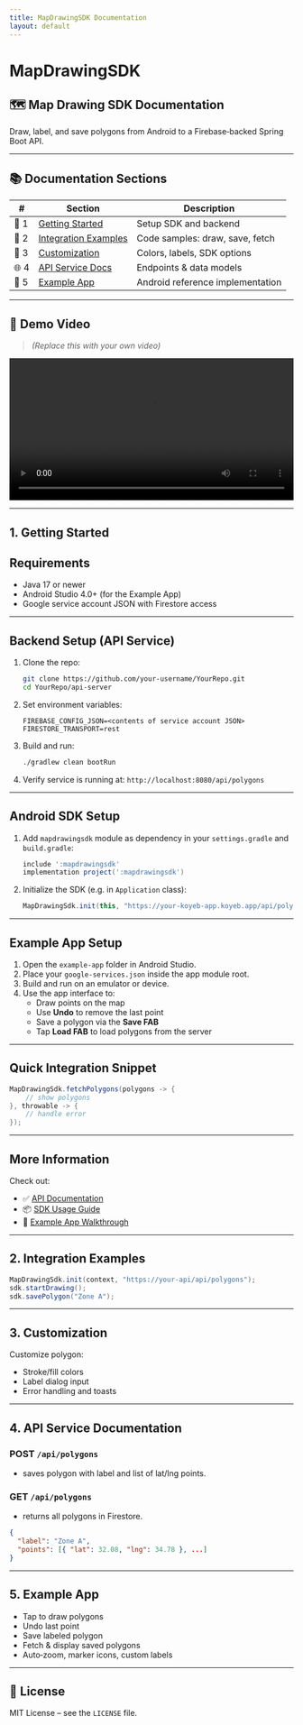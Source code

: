```yaml
---
title: MapDrawingSDK Documentation
layout: default
---
```


# MapDrawingSDK

## 🗺️ Map Drawing SDK Documentation

Draw, label, and save polygons from Android to a Firebase‑backed Spring Boot API.

---

## 📚 Documentation Sections

| # | Section | Description |
|---|---------|-------------|
| 🚀 1 | [Getting Started](#1-getting-started) | Setup SDK and backend |
| 🧩 2 | [Integration Examples](#2-integration-examples) | Code samples: draw, save, fetch |
| 🎨 3 | [Customization](#3-customization) | Colors, labels, SDK options |
| 🌐 4 | [API Service Docs](#4-api-service-documentation) | Endpoints & data models |
| 📱 5 | [Example App](#5-example-app) | Android reference implementation |

---

## 🎥 Demo Video

> *(Replace this with your own video)*

<video controls width="100%">
  <source src="assets/demo.mp4" type="video/mp4">
  Your browser does not support the video tag.
</video>

---

## 1. Getting Started

## Requirements

- Java 17 or newer  
- Android Studio 4.0+ (for the Example App)  
- Google service account JSON with Firestore access  

---

## Backend Setup (API Service)

1. Clone the repo:

    ```bash
    git clone https://github.com/your-username/YourRepo.git
    cd YourRepo/api-server
    ```

2. Set environment variables:

    ```env
    FIREBASE_CONFIG_JSON=<contents of service account JSON>
    FIRESTORE_TRANSPORT=rest
    ```

3. Build and run:

    ```bash
    ./gradlew clean bootRun
    ```

4. Verify service is running at:
    `http://localhost:8080/api/polygons`

---

## Android SDK Setup

1. Add `mapdrawingsdk` module as dependency in your `settings.gradle` and `build.gradle`:

    ```groovy
    include ':mapdrawingsdk'
    implementation project(':mapdrawingsdk')
    ```

2. Initialize the SDK (e.g. in `Application` class):

    ```java
    MapDrawingSdk.init(this, "https://your-koyeb-app.koyeb.app/api/polygons");
    ```

---

## Example App Setup

1. Open the `example-app` folder in Android Studio.
2. Place your `google-services.json` inside the app module root.
3. Build and run on an emulator or device.
4. Use the app interface to:
   - Draw points on the map
   - Use **Undo** to remove the last point
   - Save a polygon via the **Save FAB**
   - Tap **Load FAB** to load polygons from the server

---

## Quick Integration Snippet

```java
MapDrawingSdk.fetchPolygons(polygons -> {
    // show polygons
}, throwable -> {
    // handle error
});
```

---

## More Information

Check out:

- ✅ [API Documentation](api.md)  
- 📦 [SDK Usage Guide](sdk.md)  
- 🧪 [Example App Walkthrough](example.md)  


---

## 2. Integration Examples

```java
MapDrawingSdk.init(context, "https://your-api/api/polygons");
sdk.startDrawing();
sdk.savePolygon("Zone A");
```

---

## 3. Customization

Customize polygon:

- Stroke/fill colors  
- Label dialog input  
- Error handling and toasts

---

## 4. API Service Documentation

### POST `/api/polygons`

- saves polygon with label and list of lat/lng points.

### GET `/api/polygons`

- returns all polygons in Firestore.

```json
{
  "label": "Zone A",
  "points": [{ "lat": 32.08, "lng": 34.78 }, ...]
}
```

---

## 5. Example App

- Tap to draw polygons  
- Undo last point  
- Save labeled polygon  
- Fetch & display saved polygons  
- Auto‑zoom, marker icons, custom labels

---

## 📄 License

MIT License – see the `LICENSE` file.
